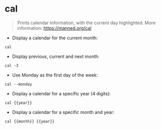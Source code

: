 # cal

> Prints calendar information, with the current day highlighted.
> More information: <https://manned.org/cal>

- Display a calendar for the current month:

`cal`

- Display previous, current and next month:

`cal -3`

- Use Monday as the first day of the week:

`cal --monday`

- Display a calendar for a specific year (4 digits):

`cal {{year}}`

- Display a calendar for a specific month and year:

`cal {{month}} {{year}}`
